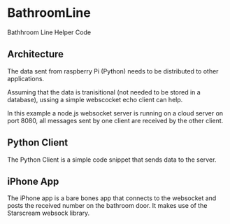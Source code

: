 # BathroomLine
Bathhroom Line Helper Code

## Architecture

The data sent from raspberry Pi (Python) needs to be distributed to other applications.

Assuming that the data is tranisitional (not needed to be stored in a database), ussing a simple webscocket echo client can help.

In this example a node.js websocket server is running on a cloud server on port 8080, all messages sent by one client are received by the other client.

## Python Client

The Python Client is a simple code snippet that sends data to the server.

## iPhone App

The iPhone app is a bare bones app that connects to the websocket and posts the received number on the bathroom door. It makes use of the Starscream websock library.
